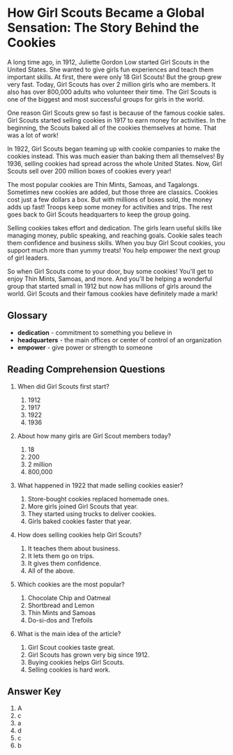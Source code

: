 # How Girl Scouts Became a Global Sensation: The Story Behind the Cookies

A long time ago, in 1912, Juliette Gordon Low started Girl Scouts in the United States. She wanted to give girls fun experiences and teach them important skills. At first, there were only 18 Girl Scouts! But the group grew very fast. Today, Girl Scouts has over 2 million girls who are members. It also has over 800,000 adults who volunteer their time. The Girl Scouts is one of the biggest and most successful groups for girls in the world.

One reason Girl Scouts grew so fast is because of the famous cookie sales. Girl Scouts started selling cookies in 1917 to earn money for activities. In the beginning, the Scouts baked all of the cookies themselves at home. That was a lot of work!

In 1922, Girl Scouts began teaming up with cookie companies to make the cookies instead. This was much easier than baking them all themselves! By 1936, selling cookies had spread across the whole United States. Now, Girl Scouts sell over 200 million boxes of cookies every year!

The most popular cookies are Thin Mints, Samoas, and Tagalongs. Sometimes new cookies are added, but those three are classics. Cookies cost just a few dollars a box. But with millions of boxes sold, the money adds up fast! Troops keep some money for activities and trips. The rest goes back to Girl Scouts headquarters to keep the group going.

Selling cookies takes effort and dedication. The girls learn useful skills like managing money, public speaking, and reaching goals. Cookie sales teach them confidence and business skills. When you buy Girl Scout cookies, you support much more than yummy treats! You help empower the next group of girl leaders.

So when Girl Scouts come to your door, buy some cookies! You'll get to enjoy Thin Mints, Samoas, and more. And you'll be helping a wonderful group that started small in 1912 but now has millions of girls around the world. Girl Scouts and their famous cookies have definitely made a mark!

## Glossary

- **dedication** - commitment to something you believe in
- **headquarters** - the main offices or center of control of an organization
- **empower** - give power or strength to someone

## Reading Comprehension Questions

1. When did Girl Scouts first start?
   1. 1912
   2. 1917
   3. 1922
   4. 1936

2. About how many girls are Girl Scout members today?
   1. 18
   2. 200
   3. 2 million
   4. 800,000

3. What happened in 1922 that made selling cookies easier?
   1. Store-bought cookies replaced homemade ones.
   2. More girls joined Girl Scouts that year.
   3. They started using trucks to deliver cookies.
   4. Girls baked cookies faster that year.

4. How does selling cookies help Girl Scouts?
   1. It teaches them about business.
   2. It lets them go on trips.
   3. It gives them confidence.
   4. All of the above.

5. Which cookies are the most popular?
   1. Chocolate Chip and Oatmeal
   2. Shortbread and Lemon
   3. Thin Mints and Samoas
   4. Do-si-dos and Trefoils

6. What is the main idea of the article?
   1. Girl Scout cookies taste great.
   2. Girl Scouts has grown very big since 1912.
   3. Buying cookies helps Girl Scouts.
   4. Selling cookies is hard work.

## Answer Key

1. A
2. c
3. a
4. d
5. c
6. b
